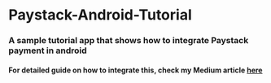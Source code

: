 # Paystack-Android-Tutorial
### A sample tutorial app that shows how to integrate Paystack payment in android
#### For detailed guide on how to integrate this, check my Medium article [here](https://medium.com/@ikhiloyaimokhai/integrating-paystack-payment-on-android-application-3eec3a7c0bbf)
